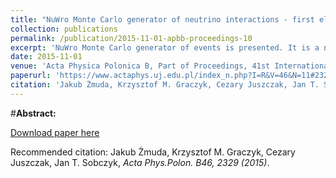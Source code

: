 ```yaml
---
title: "NuWro Monte Carlo generator of neutrino interactions - first electron scattering results"
collection: publications
permalink: /publication/2015-11-01-apbb-proceedings-10
excerpt: 'NuWro Monte Carlo generator of events is presented. It is a numerical environment containing all necessary ingredients to simulate interactions of neutrinos with nucleons and nuclei in realistic experimental situation in wide neutrino energy range. It can be used both for data analysis as well as studies of nuclear effects in neutrino interactions. The first results and functionalities of eWro — module of NuWro dedicated to electron–nucleus scattering — are also presented.'
date: 2015-11-01
venue: 'Acta Physica Polonica B, Part of Proceedings, 41st International Conference of Theoretical Physics: Matter to the Deepest : Kroczyce, Poland, September 4-8, 2017'
paperurl: 'https://www.actaphys.uj.edu.pl/index_n.php?I=R&V=46&N=11#2329'
citation: 'Jakub Żmuda, Krzysztof M. Graczyk, Cezary Juszczak, Jan T. Sobczyk, Acta Phys.Polon. B46, 2329 (2015)'
---
```

#__Abstract:__ 

[Download paper here](https://www.actaphys.uj.edu.pl/R/46/11/2329/pdf)

Recommended citation: Jakub Żmuda, Krzysztof M. Graczyk, Cezary Juszczak, Jan T. Sobczyk, <i>Acta Phys.Polon. B46, 2329 (2015)</i>.
